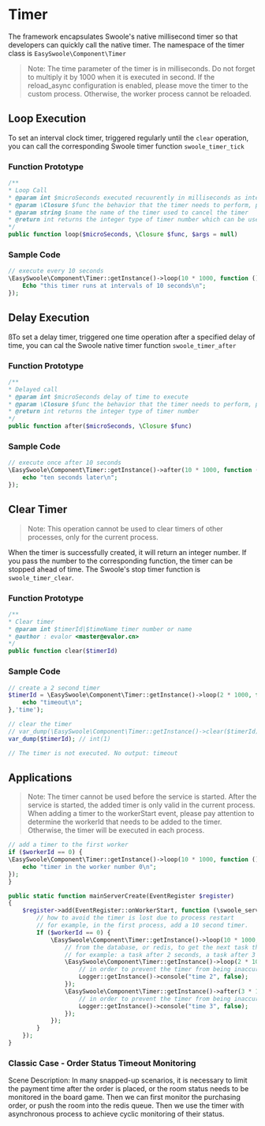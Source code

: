 # Timer
The framework encapsulates Swoole's native millisecond timer so that developers can quickly call the native timer. The namespace of the timer class is `EasySwoole\Component\Timer`

> Note: The time parameter of the timer is in milliseconds. Do not forget to multiply it by 1000 when it is executed in second.
> If the reload_async configuration is enabled, please move the timer to the custom process. Otherwise, the worker process cannot be reloaded.

## Loop Execution
To set an interval clock timer, triggered regularly until the `clear` operation, you can call the corresponding Swoole timer function `swoole_timer_tick`

### Function Prototype

```php
/**
* Loop Call
* @param int $microSeconds executed recuurently in milliseconds as integer type
* @param \Closure $func the behavior that the timer needs to perform, passing in a closure
* @param string $name the name of the timer used to cancel the timer
* @return int returns the integer type of timer number which can be used to stop the timer
*/
public function loop($microSeconds, \Closure $func, $args = null)
```

### Sample Code

```php
// execute every 10 seconds
\EasySwoole\Component\Timer::getInstance()->loop(10 * 1000, function () {
    Echo "this timer runs at intervals of 10 seconds\n";
});
```

## Delay Execution

ßTo set a delay timer, triggered one time operation after a specified delay of time, you can cal the Swoole native timer function `swoole_timer_after`

### Function Prototype

```php
/**
* Delayed call
* @param int $microSeconds delay of time to execute
* @param \Closure $func the behavior that the timer needs to perform, passing in a closure
* @return int returns the integer type of timer number
*/
public function after($microSeconds, \Closure $func)
```

### Sample Code

```php
// execute once after 10 seconds
\EasySwoole\Component\Timer::getInstance()->after(10 * 1000, function () {
    echo "ten seconds later\n";
});
```

## Clear Timer

> Note: This operation cannot be used to clear timers of other processes, only for the current process.

When the timer is successfully created, it will return an integer number. If you pass the number to the corresponding function, the timer can be stopped ahead of time. The Swoole's stop timer function is `swoole_timer_clear`.

### Function Prototype

```php
/**
* Clear timer
* @param int $timerId|$timeName timer number or name
* @author : evalor <master@evalor.cn>
*/
public function clear($timerId)
```

### Sample Code

```php
// create a 2 second timer
$timerId = \EasySwoole\Component\Timer::getInstance()->loop(2 * 1000, function () {
    echo "timeout\n";
},'time');

// clear the timer
// var_dump(\EasySwoole\Component\Timer::getInstance()->clear($timerId)); // bool(true)
var_dump($timerId); // int(1)

// The timer is not executed. No output: timeout
```


## Applications

> Note: The timer cannot be used before the service is started. After the service is started, the added timer is only valid in the current process. When adding a timer to the workerStart event, please pay attention to determine the workerId that needs to be added to the timer. Otherwise, the timer will be executed in each process.

```php
// add a timer to the first worker
if ($workerId == 0) {
\EasySwoole\Component\Timer::getInstance()->loop(10 * 1000, function () {
    echo "timer in the worker number 0\n";
});
}
```

```php
public static function mainServerCreate(EventRegister $register)
{
    $register->add(EventRegister::onWorkerStart, function (\swoole_server $server, $workerId) {
        // how to avoid the timer is lost due to process restart
        // for example, in the first process, add a 10 second timer.
        If ($workerId == 0) {
            \EasySwoole\Component\Timer::getInstance()->loop(10 * 1000, function () {
                // from the database, or redis, to get the next task that needs to be executed within 10 seconds
                // for example: a task after 2 seconds, a task after 3 seconds is as follows
                \EasySwoole\Component\Timer::getInstance()->loop(2 * 1000, function () {
                    // in order to prevent the timer from being inaccurate because of the task blocking, the task is processed to the asynchronous process
                    Logger::getInstance()->console("time 2", false);
                });
                \EasySwoole\Component\Timer::getInstance()->after(3 * 1000, function () {
                    // in order to prevent the timer from being inaccurate because of the task blocking, the task is processed to the asynchronous process
                    Logger::getInstance()->console("time 3", false);
                });
            });
        }
    });
}
```

### Classic Case - Order Status Timeout Monitoring
Scene Description: In many snapped-up scenarios, it is necessary to limit the payment time after the order is placed, or the room status needs to be monitored in the board game. Then we can first monitor the purchasing order, or push the room into the redis queue. Then we use the timer with asynchronous process to achieve cyclic monitoring of their status.
